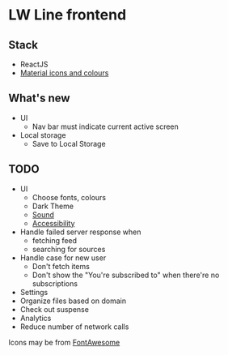 # LW Line frontend


## Stack
- ReactJS
- [Material icons and colours](material.io)


## What's new
- UI
    - Nav bar must indicate current active screen
- Local storage
    - Save to Local Storage


## TODO
- UI
    - Choose fonts, colours
    - Dark Theme
    - [Sound](https://material.io/design/sound/applying-sound-to-ui.html)
    - [Accessibility](https://material.io/design/usability/accessibility.html#)
- Handle failed server response when
    - fetching feed
    - searching for sources
- Handle case for new user
    - Don't fetch items
    - Don't show the "You're subscribed to" when there're no subscriptions
- Settings
- Organize files based on domain
- Check out suspense
- Analytics
- Reduce number of network calls



Icons may be from [FontAwesome](https://fontawesome.com/license)